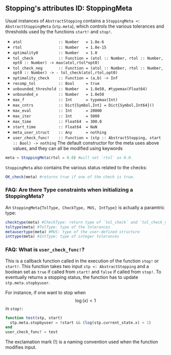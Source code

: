 ## Stopping's attributes ID: StoppingMeta

Usual instances of `AbstractStopping` contains a `StoppingMeta <: AbstractStoppingMeta` (`stp.meta`), which controls the various tolerances and thresholds used by the functions `start!` and `stop!`.
- `atol                :: Number   = 1.0e-6`
- `rtol                :: Number   = 1.0e-15`
- `optimality0         :: Number   = 1.0`
- `tol_check           :: Function = (atol :: Number, rtol :: Number, opt0 :: Number) -> max(atol,rtol*opt0)`
- `tol_check_neg       :: Function = (atol :: Number, rtol :: Number, opt0 :: Number) -> - tol_check(atol,rtol,opt0)`
- `optimality_check    :: Function = (a,b) -> Inf`
- `recomp_tol          :: Bool     = true`
- `unbounded_threshold :: Number   = 1.0e50, #typemax(Float64)`
- `unbounded_x         :: Number   = 1.0e50`
- `max_f               :: Int      = typemax(Int)`
- `max_cntrs           :: Dict{Symbol,Int} = Dict{Symbol,Int64}()`
- `max_eval            :: Int      = 20000`
- `max_iter            :: Int      = 5000`
- `max_time            :: Float64  = 300.0`
- `start_time          :: Float64  = NaN`
- `meta_user_struct    :: Any      = nothing`
- `user_check_func!    :: Function = (stp :: AbstractStopping, start :: Bool) -> nothing`
The default constructor for the meta uses above values, and they can all be modified using keywords
```julia
meta = StoppingMeta(rtol = 0.0) #will set `rtol` as 0.0.
```

`StoppingMeta` also contains the various status related to the checks:
```julia
OK_check(meta) #returns true if one of the check is true.
```

### FAQ: Are there Type constraints when initializing a StoppingMeta?

An `StoppingMeta{TolType, CheckType, MUS, IntType}` is actually a paramtric type:
```julia
checktype(meta) #CheckType: return type of `tol_check` and `tol_check_neg` 
toltype(meta) #TolType: type of the tolerances
metausertype(meta) #MUS: type of the user-defined structure
inttype(meta) #IntType: type of integer tolerances
```

### FAQ: What is `user_check_func!`?

This is a callback function called in the execution of the function `stop!` or `start!`. This function takes two input `stp <: AbstractStopping` and a boolean set as `true` if called from `start!` and `false` if called from `stop!`. To eventually returns a stopping status, the function has to update `stp.meta.stopbyuser`.

For instance, if one want to stop when $$\log(x) < 1$$ in `stop!`:
```julia
function test(stp, start)
  stp.meta.stopbyuser = !start && (log(stp.current_state.x) < 1)
end
user_check_func! = test
```
The exclamation mark (!) is a naming convention used when the function modifies input.
